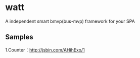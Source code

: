 watt
====

A independent smart bmvp(bus-mvp) framework for your SPA

Samples
---------
1.Counter：http://jsbin.com/AHihExo/1
